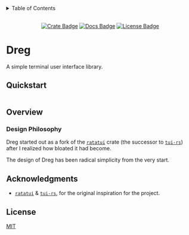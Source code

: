 <details>
<summary>Table of Contents</summary>

- [Dreg](#dreg)
  - [Quickstart](#quickstart)
  - [Overview](#overview)
    - [Design Philosophy](#design-philosophy)
  - [Acknowledgments](#acknowledgments)
  - [License](#license)

</details>

<!-- cargo-rdme start -->

<div align="center">

<br>[![Crate Badge]][Crate] [![Docs Badge]][Docs] [![License Badge]](./LICENSE)

</div>

# Dreg

A simple terminal user interface library.

## Quickstart

```rust
```

## Overview

### Design Philosophy

Dreg started out as a fork of the [`ratatui`] crate (the successor to [`tui-rs`]) after I realized how bloated it had become.

The design of Dreg has been radical simplicity from the very start.

## Acknowledgments

- [`ratatui`] & [`tui-rs`], for the original inspiration for the project.

## License

[MIT](./LICENSE)

[`ratatui`]: https://docs.rs/ratatui/latest/ratatui/
[`tui-rs`]: https://docs.rs/tui/latest/tui/
[Crate]: https://crates.io/crates/dreg
[Crate Badge]: https://img.shields.io/crates/v/dreg?logo=rust&style=flat-square&logoColor=E05D44&color=E05D44
[Docs Badge]: https://img.shields.io/docsrs/dreg?logo=rust&style=flat-square&logoColor=E05D44
[Docs]: https://docs.rs/dreg
[License Badge]: https://img.shields.io/crates/l/dreg?style=flat-square&color=1370D3

